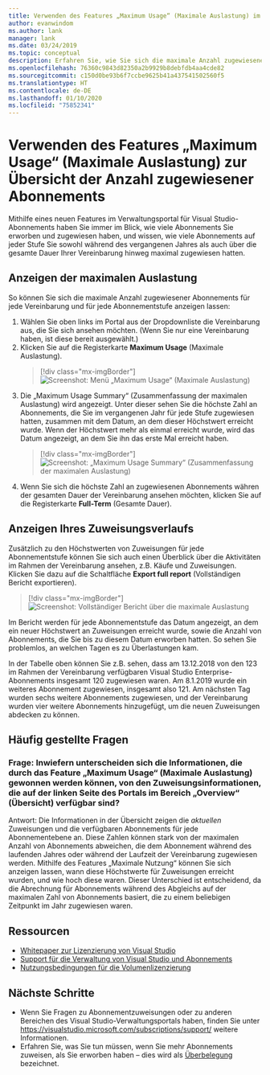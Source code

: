 ```yaml
---
title: Verwenden des Features „Maximum Usage“ (Maximale Auslastung) im Verwaltungsportal
author: evanwindom
ms.author: lank
manager: lank
ms.date: 03/24/2019
ms.topic: conceptual
description: Erfahren Sie, wie Sie sich die maximale Anzahl zugewiesener Abonnements im Visual Studio-Verwaltungsportal anzeigen lassen können.
ms.openlocfilehash: 76360c9843d82350a2b9929b8debfdb4aa4cde82
ms.sourcegitcommit: c150d0be93b6f7ccbe9625b41a437541502560f5
ms.translationtype: HT
ms.contentlocale: de-DE
ms.lasthandoff: 01/10/2020
ms.locfileid: "75852341"
---
```

# <a name="use-the-maximum-usage-feature-to-track-the-number-of-assigned-subscriptions"></a>Verwenden des Features „Maximum Usage“ (Maximale Auslastung) zur Übersicht der Anzahl zugewiesener Abonnements
Mithilfe eines neuen Features im Verwaltungsportal für Visual Studio-Abonnements haben Sie immer im Blick, wie viele Abonnements Sie erworben und zugewiesen haben, und wissen, wie viele Abonnements auf jeder Stufe Sie sowohl während des vergangenen Jahres als auch über die gesamte Dauer Ihrer Vereinbarung hinweg maximal zugewiesen hatten. 

## <a name="view-your-maximum-usage"></a>Anzeigen der maximalen Auslastung
So können Sie sich die maximale Anzahl zugewiesener Abonnements für jede Vereinbarung und für jede Abonnementstufe anzeigen lassen:
1. Wählen Sie oben links im Portal aus der Dropdownliste die Vereinbarung aus, die Sie sich ansehen möchten. (Wenn Sie nur eine Vereinbarung haben, ist diese bereit ausgewählt.)
2. Klicken Sie auf die Registerkarte **Maximum Usage** (Maximale Auslastung).  
    > [!div class="mx-imgBorder"]
    > ![Screenshot: Menü „Maximum Usage“ (Maximale Auslastung)](_img/maximum-usage/maximum-usage-menu.png)
3. Die „Maximum Usage Summary“ (Zusammenfassung der maximalen Auslastung) wird angezeigt. Unter dieser sehen Sie die höchste Zahl an Abonnements, die Sie im vergangenen Jahr für jede Stufe zugewiesen hatten, zusammen mit dem Datum, an dem dieser Höchstwert erreicht wurde.  Wenn der Höchstwert mehr als einmal erreicht wurde, wird das Datum angezeigt, an dem Sie ihn das erste Mal erreicht haben. 
    > [!div class="mx-imgBorder"]
    > ![Screenshot: „Maximum Usage Summary“ (Zusammenfassung der maximalen Auslastung)](_img/maximum-usage/maximum-usage-summary.png)
4. Wenn Sie sich die höchste Zahl an zugewiesenen Abonnements währen der gesamten Dauer der Vereinbarung ansehen möchten, klicken Sie auf die Registerkarte **Full-Term** (Gesamte Dauer).

## <a name="view-your-assignment-history"></a>Anzeigen Ihres Zuweisungsverlaufs
Zusätzlich zu den Höchstwerten von Zuweisungen für jede Abonnementstufe können Sie sich auch einen Überblick über die Aktivitäten im Rahmen der Vereinbarung ansehen, z.B. Käufe und Zuweisungen. Klicken Sie dazu auf die Schaltfläche **Export full report** (Vollständigen Bericht exportieren).  

> [!div class="mx-imgBorder"]
> ![Screenshot: Vollständiger Bericht über die maximale Auslastung](_img/maximum-usage/maximum-usage-full-report.png)

Im Bericht werden für jede Abonnementstufe das Datum angezeigt, an dem ein neuer Höchstwert an Zuweisungen erreicht wurde, sowie die Anzahl von Abonnements, die Sie bis zu diesem Datum erworben hatten. So sehen Sie problemlos, an welchen Tagen es zu Überlastungen kam.  

In der Tabelle oben können Sie z.B. sehen, dass am 13.12.2018 von den 123 im Rahmen der Vereinbarung verfügbaren Visual Studio Enterprise-Abonnements insgesamt 120 zugewiesen waren.  Am 8.1.2019 wurde ein weiteres Abonnement zugewiesen, insgesamt also 121.  Am nächsten Tag wurden sechs weitere Abonnements zugewiesen, und der Vereinbarung wurden vier weitere Abonnements hinzugefügt, um die neuen Zuweisungen abdecken zu können.  

## <a name="frequently-asked-questions"></a>Häufig gestellte Fragen
### <a name="q-how-is-the-information-in-the-maximum-usage-different-from-the-assignment-information-available-in-the-overview-section-on-the-left-side-of-the-portal"></a>Frage: Inwiefern unterscheiden sich die Informationen, die durch das Feature „Maximum Usage“ (Maximale Auslastung) gewonnen werden können, von den Zuweisungsinformationen, die auf der linken Seite des Portals im Bereich „Overview“ (Übersicht) verfügbar sind?
Antwort:  Die Informationen in der Übersicht zeigen die *aktuellen* Zuweisungen und die verfügbaren Abonnements für jede Abonnementebene an.  Diese Zahlen können stark von der maximalen Anzahl von Abonnements abweichen, die dem Abonnement während des laufenden Jahres oder während der Laufzeit der Vereinbarung zugewiesen werden.  Mithilfe des Features „Maximale Nutzung“ können Sie sich anzeigen lassen, wann diese Höchstwerte für Zuweisungen erreicht wurden, und wie hoch diese waren.  Dieser Unterschied ist entscheidend, da die Abrechnung für Abonnements während des Abgleichs auf der maximalen Zahl von Abonnements basiert, die zu einem beliebigen Zeitpunkt im Jahr zugewiesen waren. 

## <a name="resources"></a>Ressourcen
- [Whitepaper zur Lizenzierung von Visual Studio](https://visualstudio.microsoft.com/wp-content/uploads/2019/06/Visual-Studio-Licensing-Whitepaper-May-2019.pdf)
- [Support für die Verwaltung von Visual Studio und Abonnements](https://visualstudio.microsoft.com/support/support-overview-vs)
- [Nutzungsbedingungen für die Volumenlizenzierung](https://www.microsoft.com/licensing/product-licensing/products.aspx)

## <a name="next-steps"></a>Nächste Schritte
- Wenn Sie Fragen zu Abonnementzuweisungen oder zu anderen Bereichen des Visual Studio-Verwaltungsportals haben, finden Sie unter https://visualstudio.microsoft.com/subscriptions/support/ weitere Informationen. 
- Erfahren Sie, was Sie tun müssen, wenn Sie mehr Abonnements zuweisen, als Sie erworben haben – dies wird als [Überbelegung](handle-overclaimed-license.md) bezeichnet.
